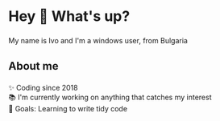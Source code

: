 <h1 align="left">Hey 👋 What's up?</h1>

###

<p align="left">My name is Ivo and I'm a windows user, from Bulgaria</p>

###

<h2 align="left">About me</h2>

###

<p align="left">✨ Coding since 2018<br>📚 I'm currently working on аnything that catches my interest<br>🎯 Goals: Learning to write tidy code <br></p>

###
